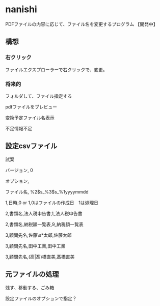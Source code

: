 # nanishi

PDFファイルの内容に応じて、ファイル名を変更するプログラム
【開発中】

## 構想
### 右クリック
ファイルエクスプローラーで右クリックで、変更。

### 将来的
フォルダして、ファイル指定する

pdfファイルをプレビュー

変換予定ファイル名表示

不足情報不足

## 設定csvファイル
試案

バージョン, 0

オプション,

ファイル名, %2$s_%3$s_%1yyyymmdd

1,日時,0 or 1,0はファイルの作成日　1は処理日

2,書類名,法人税申告書,1_法人税申告書

2,書類名,納税額一覧表,9_納税額一覧表

3,顧問先名,佐藤\s*太郎,佐藤太郎

3,顧問先名,田中工業,田中工業

3,顧問先名,(高|髙)橋直美,髙橋直美

## 元ファイルの処理

残す、移動する、ごみ箱

設定ファイルのオプションで指定？

